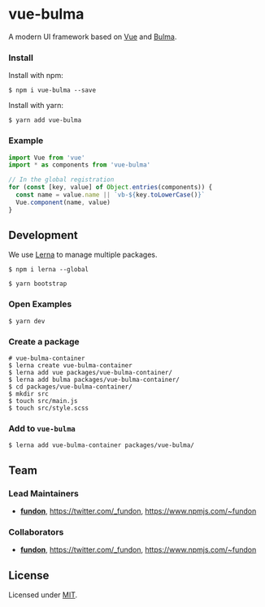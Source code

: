 # vue-bulma

A modern UI framework based on [Vue] and [Bulma].

### Install

Install with npm:

```
$ npm i vue-bulma --save
```

Install with yarn:

```
$ yarn add vue-bulma
```

### Example

```js
import Vue from 'vue'
import * as components from 'vue-bulma'

// In the global registration
for (const [key, value] of Object.entries(components)) {
  const name = value.name || `vb-${key.toLowerCase()}`
  Vue.component(name, value)
}
```

## Development

We use [Lerna] to manage multiple packages.

```
$ npm i lerna --global 
```

```
$ yarn bootstrap
```

### Open Examples


```
$ yarn dev
```

### Create a package

```
# vue-bulma-container
$ lerna create vue-bulma-container
$ lerna add vue packages/vue-bulma-container/
$ lerna add bulma packages/vue-bulma-container/
$ cd packages/vue-bulma-container/
$ mkdir src
$ touch src/main.js
$ touch src/style.scss
```

### Add to `vue-bulma`

```
$ lerna add vue-bulma-container packages/vue-bulma/
```

## Team

### Lead Maintainers

- [**fundon**](https://github.com/fundon), <https://twitter.com/_fundon>, <https://www.npmjs.com/~fundon>

### Collaborators

- [**fundon**](https://github.com/fundon), <https://twitter.com/_fundon>, <https://www.npmjs.com/~fundon>

## License

Licensed under [MIT](./LICENSE).

[vue]: https://vuejs.org
[bulma]: https://bulma.io
[lerna]: https://lernajs.io
